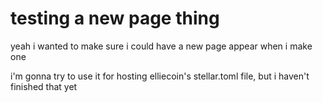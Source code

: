 # testing a new page thing

yeah i wanted to make sure i could have a new page appear when i make one

i'm gonna try to use it for hosting elliecoin's stellar.toml file, but i haven't finished that yet
